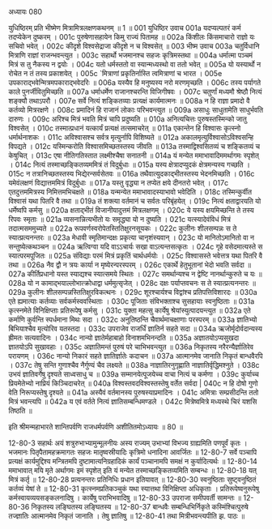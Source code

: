 अध्यायः 080

युधिष्ठिरम् प्रति भीष्मेण मित्रामित्रलक्षणकथनम् ॥ 1 ॥
001	युधिष्ठिर उवाच 
001a	यदप्यल्पतरं कर्म तदप्येकेन दुष्करम् ।
001c	पुरुषेणासहायेन किमु राज्यं पितामह ॥
002a	किंशीलः किंसमाचारो राज्ञो यः सचिवो भवेत् ।
002c	कीदृशे विश्वसेद्राजा कीदृशे न च विश्वसेत् ॥
003	भीष्म उवाच 
003a	चतुर्विधानि मित्राणि राज्ञां राजन्भवन्त्युत ।
003c	सहार्थो भजमानश्च सहजः कृत्रिमस्तथा ॥
004a	धर्मात्मा पञ्चमं मित्रं स तु नैकस्य न द्वयोः ।
004c	यतो धर्मस्ततो वा स्यान्मध्यस्थो वा ततो भवेत् ॥
005a	यो यस्यार्थो न रोचेत न तं तस्य प्रकाशयेत् ।
005c	`मित्राणां प्रकृतिर्नास्ति त्वमित्राणां च भारत ।
005e	उपकाराद्भवेन्मित्रमपकाराद्भवेदरिः ॥
006a	यस्यैव हि मनुष्यस्य नरो मरणमृच्छति ।
006c	तस्य पर्यागते काले पुनर्जीवितुमिच्छति ॥
007a	धर्माधर्मेण राजानश्चरन्ति विजिगीषवः ।
007c	चतुर्णां मध्यमौ श्रेष्ठौ नित्यं शङ्क्यौ तथाऽपरौ ।
007e	सर्वे नित्यं शङ्कितव्याः प्रत्यक्षं कार्यमात्मनः ॥
008a	न हि राज्ञा प्रमादो वै कर्तव्यो मित्ररक्षणे ।
008c	प्रमादिनं हि राजानं लोकाः परिभवन्त्युत ॥
009a	असाधुः साधुतामेति साधुर्भवति दारुणः ।
009c	अरिश्च मित्रं भवति मित्रं चापि प्रदुष्यति ॥
010a	अनित्यचित्तः पुरुषस्तस्मिन्को जातु विश्वसेत् ।
010c	तस्मात्प्रधानं यत्कार्यं प्रत्यक्षं तत्समाचरेत् ॥
011a	एकान्तेन हि विश्वासः कृत्स्नो धर्मार्थनाशकः ।
011c	अविश्वासश्च सर्वत्र मृत्युर्नापि विशिष्यते ॥
012a	अकालमृत्युर्विश्वासोऽविश्वसन्हि विपद्यते ।
012c	यस्मिन्करोति विश्वासमिच्छतस्तस्य जीवति ॥
013a	तस्माद्विश्वसितव्यं च शङ्कितव्यं च केषुचित् ।
013c	एषा नीतिगतिस्तात लक्ष्मीश्चैषा सनातनी ॥
014a	यं मन्येत ममाभावादिममर्थागमः स्पृशेत् ।
014c	नित्यं तस्माच्छङ्कितव्यममित्रं तं विदुर्बुधाः ॥
015a	यस्य क्षेत्रादप्युदकं क्षेत्रमन्यस्य गच्छति ।
015c	न तत्रानिच्छतस्तस्य भिद्येरन्सर्वसेतवः ॥
016a	तथैवात्युदकाद्भीतस्तस्य भेदनमिच्छति ।
016c	यमेवंलक्षणं विद्यात्तममित्रं विदुर्बुधाः ॥
017a	यस्तु वृद्ध्या न तप्येत क्षये दीनतरो भवेत् ।
017c	एतदुत्तममित्रस्य निमित्तमभिचक्षते ॥
018a	यन्मन्येत ममाभावादस्याभावो भवेदिति ।
018c	तस्मिन्कुर्वीत विश्वासं यथा पितरि वै तथा ॥
019a	तं शक्त्या वर्तमानं च सर्वतः परिबृंहयेत् ।
019c	नित्यं क्षताद्वारयति यो धर्मेष्वपि कर्मसु ॥
020a	क्षताद्भीतं विजानीयादुत्तमं मित्रलक्षणम् ।
020c	ये यस्य क्षयमिच्छन्ति ते तस्य रिपवः स्मृताः ॥
021a	व्यसनान्नित्यभीतो यः समृद्ध्या यो न दुष्यति ।
021c	यत्स्यादेवंविधं मित्रं तदात्मसममुच्यते ॥
022a	रूपवर्णस्वरोपेतस्तितिक्षुरनसूयकः ।
022c	कुलीनः शीलसम्पन्नः स ते स्यात्प्रत्यनन्तरः ॥
023a	मेधावी स्मृतिमान्दक्षः प्रकृत्या चानृशंस्यवान् ।
023c	यो मानितोऽमानितो वा न सन्तुष्येत्कथञ्चन ॥
024a	ऋत्विग्वा यदि वाऽऽचार्यः सखा वाऽत्यन्तसत्कृतः ।
024c	गृहे वसेदमात्यस्ते स स्यात्परमपूजितः ॥
025a	संविद्याः परमं मित्रं प्रकृतिं चार्थधर्मयोः ।
025c	विश्वासस्ते भवेत्तत्र यथा पितरि वै तथा ॥
026a	नैव द्वौ न त्रयः कार्या न मृष्येरन्परस्परम् ।
026c	एकार्थे हेतुभूतानां भेदो भवति सर्वदा ॥
027a	कीर्तिप्रधानो यस्त स्याद्यश्च स्यात्समये स्थितः ।
027c	समर्थान्यश्च न द्वेष्टि नानर्थान्कुरुते च यः ॥
028a	यो न कामाद्भयाल्लोभात्क्रोधाद्वा धर्ममुत्सृजेत् ।
028c	दक्षः पर्याप्तवचनः स ते स्यात्प्रत्यनन्तरः ॥
029a	कुलीनः शीलसम्पन्नस्तितिक्षुरविकत्थनः ।
029c	शूरश्चार्यश्च विद्वांश्च प्रतिपत्तिविशारदः ॥
030a	एते ह्यमात्याः कर्तव्याः सर्वकर्मस्ववस्थिताः ।
030c	पूजिताः संविभक्ताश्च सुसहायाः स्वनुष्ठिताः ॥
031a	कृत्स्नमेते विनिक्षिप्ताः प्रतिरूपेषु कर्मसु ।
031c	युक्ता महत्सु कार्येषु श्रेयांस्युत्पादयन्त्युत ॥
032a	एते कर्माणि कुर्वन्ति स्पर्धमाना मिथः सदा ।
032c	अनुतिष्ठन्ति चैवार्थमाचक्षाणाः परस्परम् ॥
033a	ज्ञातिभ्यो बिभियाश्चैव मृत्योरिव यतस्तदा ।
033c	उपराजेव राजर्धिं ज्ञातिर्न सहते सदा ॥
034a	ऋजोर्मृदोर्वदान्यस्य ह्रीमतः सत्यवादिनः ।
034c	नान्यो ज्ञातेर्महाबाहो विनाशमभिनन्दति ॥
035a	अज्ञातयोऽप्यसुखदा ज्ञातयोऽपि सुखावहाः ।
035c	अज्ञातिमन्तं पुरुषं परे चाभिभवन्त्युत ॥
036a	निकृतस्य नरैरन्यैर्ज्ञातिरेव परायणम् ।
036c	नान्यो निकारं सहते ज्ञातिर्ज्ञातेः कदाचन ॥
037a	आत्मानमेव जानाति निकृतं बान्धवैरपि ।
037c	तेषु सन्ति गुणाश्चैव नैर्गुण्यं चैव लक्ष्यते ॥
038a	नाज्ञातिरनुगृह्णाति नाज्ञातिर्वृद्धिमश्नुते ।
038c	उभयं ज्ञातिवर्गेषु दृश्यते साध्वसाधु च ॥
039a	सम्मानयेत्पूजयेच्च वाचा नित्यं च कर्मणा ।
039c	कुर्याच्च प्रियमेतेभ्यो नाप्रियं किञ्चिदाचरेत् ॥
040a	विश्वस्तवदविश्वस्तस्तेषु वर्तेत सर्वदा |
040c	न हि दोषो गुणो वेति निरूप्यस्तेषु दृश्यते ॥
041a	अस्यैवं वर्तमानस्य पुरुषस्याप्रमादिनः ।
041c	अमित्राः सम्प्रसीदन्ति ततो मित्रं भवन्त्यपि ॥
042a	य एवं वर्तते नित्यं ज्ञातिसम्बन्धिमण्डले ।
042c	मित्रेष्वमित्रे मध्यस्थे चिरं यशसि तिष्ठति ॥ 

इति श्रीमन्महाभारते शान्तिपर्वणि राजधर्मपर्वणि अशीतितमोऽध्यायः ॥ 80 ॥

12-80-3 सहार्थः अयं शत्रुरुभाभ्यामुन्मूलनीयः अस्य राज्यम् उभाभ्यां विभज्य ग्राह्यमिति पणपूर्वं कृतः । भजमानः पितृपैतामहक्रमागतः सहजः मातृष्वस्रीयादिः कृत्रिमो धनादिना आवर्जितः ॥ 12-80-7 सर्वे पञ्चापि प्रत्यक्षं कार्यमुद्दिश्य मन्त्रितमपि दुष्टामात्यनिग्रहादिकं कार्यं पञ्चानामपि समक्षं न कुर्यादित्यर्थः ॥ 12-80-14 ममाभावात् मयि मृते अर्थागमः इमं स्पृशेत् इति यं मन्येत तस्माच्छङ्कितव्यमिति सम्बन्धः ॥ 12-80-18 यत् मित्रं कर्तृ ॥ 12-80-28 प्रत्यनन्तरः प्रतिनिधिः प्रधान इतियावत् ॥ 12-80-30 स्वनुष्ठिताः सुष्ट्वनुष्ठितं कर्तव्यं येषां ते ॥ 12-80-31 कृत्स्नमप्रतिकञ्चुकं यथा स्यात्तथा विनिक्षिप्ता अधिकृताः । प्रतिरूपेष्वनुरूपेषु कर्मस्वायव्ययसङ्कलनादिषु । कार्येषु पराभिभवादिषु ॥ 12-80-33 उपराजा समीपवर्ती सामन्तः ॥ 12-80-36 निकृतस्य लङ्घितस्य लङ्घितस्य ॥ 12-80-37 बान्धवैः सम्बन्धिभिर्निकृते कस्मिंश्चित्पुरुषे तज्ज्ञातिः आत्मानमेव निकृतं जानाति । तेषु ज्ञातिषु ॥ 12-80-41 तथा मित्रीभवन्त्यपीति झ. पाठः ॥
